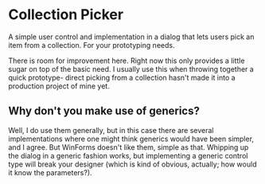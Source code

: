 Collection Picker
=================

A simple user control and implementation in a dialog that lets users pick an item from a collection. For your prototyping needs.

There is room for improvement here. Right now this only provides a little sugar on top of the basic need. I usually use this when throwing together a quick prototype- direct picking from a collection hasn't made it into a production project of mine yet.

Why don't you make use of generics?
-----------------------------------

Well, I do use them generally, but in this case there are several implementations where one might think generics would have been simpler, and I agree. But WinForms doesn't like them, simple as that. Whipping up the dialog in a generic fashion works, but implementing a generic control type will break your designer (which is kind of obvious, actually; how would it know the parameters?).

